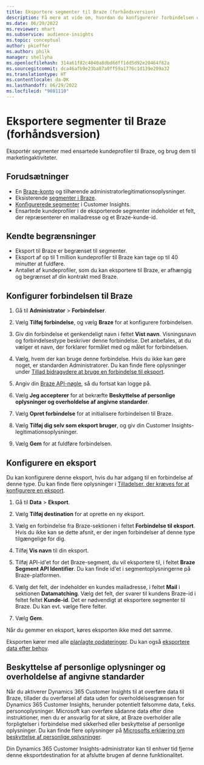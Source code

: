 ```yaml
---
title: Eksportere segmenter til Braze (forhåndsversion)
description: Få mere at vide om, hvordan du konfigurerer forbindelsen og eksporterer til Braze.
ms.date: 06/29/2022
ms.reviewer: mhart
ms.subservice: audience-insights
ms.topic: conceptual
author: pkieffer
ms.author: philk
manager: shellyha
ms.openlocfilehash: 314a61f82c4040a8dbd6dff1dd5d92e20464f82a
ms.sourcegitcommit: dca46afb9e23ba87a0ff59a1776c1d139e209a32
ms.translationtype: HT
ms.contentlocale: da-DK
ms.lasthandoff: 06/29/2022
ms.locfileid: "9081110"
---
```

# <a name="export-segments-to-braze-preview"></a>Eksportere segmenter til Braze (forhåndsversion)

Eksportér segmenter med ensartede kundeprofiler til Braze, og brug dem til marketingaktiviteter.

## <a name="prerequisites"></a>Forudsætninger

- En [Braze-konto](https://www.braze.com/) og tilhørende administratorlegitimationsoplysninger.
- Eksisterende [segmenter i Braze](https://www.braze.com/docs/user_guide/engagement_tools/segments/creating_a_segment/).
- [Konfigurerede segmenter](segments.md) i Customer Insights.
- Ensartede kundeprofiler i de eksporterede segmenter indeholder et felt, der repræsenterer en mailadresse og et Braze-kunde-id.

## <a name="known-limitations"></a>Kendte begrænsninger

- Eksport til Braze er begrænset til segmenter.
- Eksport af op til 1 million kundeprofiler til Braze kan tage op til 40 minutter at fuldføre.
- Antallet af kundeprofiler, som du kan eksportere til Braze, er afhængig og begrænset af din kontrakt med Braze.

## <a name="set-up-connection-to-braze"></a>Konfigurer forbindelsen til Braze

1. Gå til **Administrator** > **Forbindelser**.

1. Vælg **Tilføj forbindelse**, og vælg **Braze** for at konfigurere forbindelsen.

1. Giv din forbindelse et genkendeligt navn i feltet **Vist navn**. Visningsnavn og forbindelsestype beskriver denne forbindelse. Det anbefales, at du vælger et navn, der forklarer formålet med og målet for forbindelsen.

1. Vælg, hvem der kan bruge denne forbindelse. Hvis du ikke kan gøre noget, er standarden Administratorer. Du kan finde flere oplysninger under [Tillad bidragydere at bruge en forbindelse til eksport](connections.md#allow-contributors-to-use-a-connection-for-exports).

1. Angiv din [Braze API-nøgle](https://www.braze.com/docs/api/basics/), så du fortsat kan logge på.

1. Vælg **Jeg accepterer** for at bekræfte **Beskyttelse af personlige oplysninger og overholdelse af angivne standarder**.

1. Vælg **Opret forbindelse** for at initialisere forbindelsen til Braze.

1. Vælg **Tilføj dig selv som eksport bruger**, og giv din Customer Insights-legitimationsoplysninger.

1. Vælg **Gem** for at fuldføre forbindelsen.

## <a name="configure-an-export"></a>Konfigurere en eksport

Du kan konfigurere denne eksport, hvis du har adgang til en forbindelse af denne type. Du kan finde flere oplysninger i [Tilladelser, der kræves for at konfigurere en eksport](export-destinations.md#set-up-a-new-export).

1. Gå til **Data** > **Eksport**.

1. Vælg **Tilføj destination** for at oprette en ny eksport.

1. Vælg en forbindelse fra Braze-sektionen i feltet **Forbindelse til eksport**. Hvis du ikke kan se dette afsnit, er der ingen forbindelser af denne type tilgængelige for dig.  

1. Tilføj **Vis navn** til din eksport.

1. Tilføj API-id'et for det Braze-segment, du vil eksportere til, i feltet **Braze Segment API Identifier**. Du kan finde id'et i segmentoplysningerne på Braze-platformen.

1. Vælg det felt, der indeholder en kundes mailadresse, i feltet **Mail** i sektionen **Datamatching**. Vælg det felt, der svarer til kundens Braze-id i feltet feltet **Kunde-id**. Det er nødvendigt at eksportere segmenter til Braze. Du kan evt. vælge flere felter.

1. Vælg **Gem**.

Når du gemmer en eksport, køres eksporten ikke med det samme.

Eksporten kører med alle [planlagte opdateringer](system.md#schedule-tab). Du kan også [eksportere data efter behov](export-destinations.md#run-exports-on-demand). 


## <a name="data-privacy-and-compliance"></a>Beskyttelse af personlige oplysninger og overholdelse af angivne standarder

Når du aktiverer Dynamics 365 Customer Insights til at overføre data til Braze, tillader du overførsel af data uden for overholdelsesgrænsen for Dynamics 365 Customer Insights, herunder potentielt følsomme data, f.eks. personoplysninger. Microsoft kan overføre sådanne data efter dine instruktioner, men du er ansvarlig for at sikre, at Braze overholder alle forpligtelser i forbindelse med sikkerhed eller beskyttelse af personlige oplysninger. Du kan finde flere oplysninger på [Microsofts erklæring om beskyttelse af personlige oplysninger](https://go.microsoft.com/fwlink/?linkid=396732).

Din Dynamics 365 Customer Insights-administrator kan til enhver tid fjerne denne eksportdestination for at afslutte brugen af denne funktionalitet.
